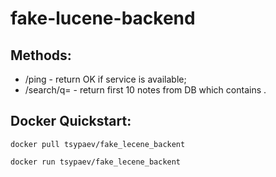 # fake-lucene-backend
## Methods:
* /ping - return OK if service is available;
* /search/q=<text> - return first 10 notes from DB which contains <text>.

## Docker Quickstart: 
`docker pull tsypaev/fake_lecene_backent`

`docker run tsypaev/fake_lecene_backent`
 
